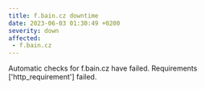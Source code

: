 ```yaml
---
title: f.bain.cz downtime
date: 2023-06-03 01:30:49 +0200
severity: down
affected:
 - f.bain.cz
---
```

Automatic checks for f.bain.cz have failed. Requirements ['http_requirement'] failed.
